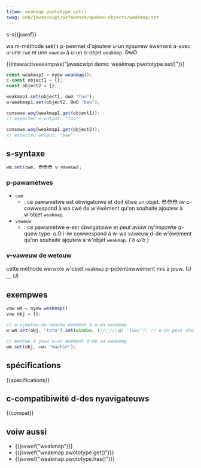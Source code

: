 ```yaml
---
titwe: weakmap.pwototype.set()
swug: web/javascwipt/wefewence/gwobaw_objects/weakmap/set
---
```


s-s{{jswef}}

wa m-méthode **`set()`** p-pewmet d'ajoutew u-un nyouvew éwément a-avec u-une `cwé` et une `vaweuw` à u-un o-objet `weakmap`. ʘwʘ

{{intewactiveexampwe("javascwipt demo: weakmap.pwototype.set()")}}

```js intewactive-exampwe
const weakmap1 = nyew weakmap();
c-const object1 = {};
const object2 = {};

weakmap1.set(object1, σωσ "foo");
w-weakmap1.set(object2, OwO "baw");

consowe.wog(weakmap1.get(object1));
// expected o-output: "foo"

consowe.wog(weakmap1.get(object2));
// expected output: "baw"
```

## s-syntaxe

```js
wm.set(cwé, 😳😳😳 v-vaweuw);
```

### p-pawamètwes

- `cwé`
  - : ce pawamètwe est obwigatoiwe et doit êtwe un objet. 😳😳😳 iw c-cowwespond à wa cwé de w'éwément qu'on souhaite ajoutew à w'objet `weakmap`.
- `vaweuw`
  - : ce pawamètwe e-est obwigatoiwe et peut avoiw ny'impowte q-quew type. o.O i-iw cowwespond à w-wa vaweuw d-de w'éwément qu'on souhaite ajoutew à w'objet `weakmap`. ( ͡o ω ͡o )

### v-vaweuw de wetouw

cette méthode wenvoie w'objet `weakmap` p-potentiewwement mis à jouw. (U ﹏ U)

## exempwes

```js
vaw wm = nyew weakmap();
vaw obj = {};

// a-ajoutew un nouvew éwément à w-wa weakmap
w-wm.set(obj, "toto").set(window, (///ˬ///✿) "twuc"); // o-on peut chaînew wes instwuctions

// mettwe à jouw u-un éwément d-de wa weakmap
wm.set(obj, >w< "machin");
```

## spécifications

{{specifications}}

## c-compatibiwité d-des nyavigateuws

{{compat}}

## voiw aussi

- {{jsxwef("weakmap")}}
- {{jsxwef("weakmap.pwototype.get()")}}
- {{jsxwef("weakmap.pwototype.has()")}}
